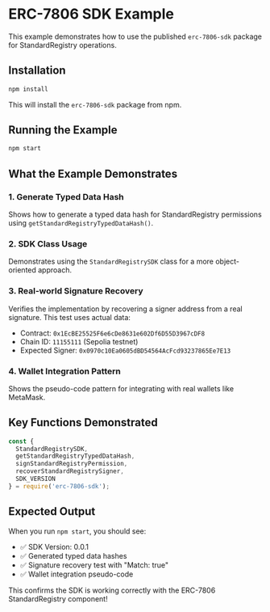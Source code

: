 # ERC-7806 SDK Example

This example demonstrates how to use the published `erc-7806-sdk` package for StandardRegistry operations.

## Installation

```bash
npm install
```

This will install the `erc-7806-sdk` package from npm.

## Running the Example

```bash
npm start
```

## What the Example Demonstrates

### 1. Generate Typed Data Hash
Shows how to generate a typed data hash for StandardRegistry permissions using `getStandardRegistryTypedDataHash()`.

### 2. SDK Class Usage
Demonstrates using the `StandardRegistrySDK` class for a more object-oriented approach.

### 3. Real-world Signature Recovery
Verifies the implementation by recovering a signer address from a real signature. This test uses actual data:
- Contract: `0x1EcBE25525F6e6cDe8631e602Df6D55D3967cDF8`
- Chain ID: `11155111` (Sepolia testnet)
- Expected Signer: `0x0970c10Ea0605dBD54564AcFcd93237865Ee7E13`

### 4. Wallet Integration Pattern
Shows the pseudo-code pattern for integrating with real wallets like MetaMask.

## Key Functions Demonstrated

```javascript
const { 
  StandardRegistrySDK, 
  getStandardRegistryTypedDataHash,
  signStandardRegistryPermission,
  recoverStandardRegistrySigner,
  SDK_VERSION 
} = require('erc-7806-sdk');
```

## Expected Output

When you run `npm start`, you should see:
- ✅ SDK Version: 0.0.1
- ✅ Generated typed data hashes
- ✅ Signature recovery test with "Match: true"
- ✅ Wallet integration pseudo-code

This confirms the SDK is working correctly with the ERC-7806 StandardRegistry component! 